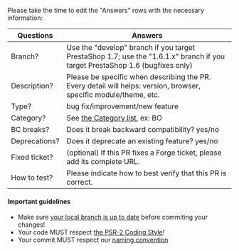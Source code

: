 <!-- Thank you for contributing to the PrestaShop project! -->

Please take the time to edit the "Answers" rows with the necessary information:

| Questions     | Answers
| ------------- | -------------------------------------------------------
| Branch?       | Use the "develop" branch if you target PrestaShop 1.7; use the "1.6.1.x" branch if you target PrestaShop 1.6 (bugfixes only)
| Description?  | Please be specific when describing the PR. <br/> Every detail will helps: version, browser, specific module/theme, etc.
| Type?         | bug fix/improvement/new feature
| Category?     | See [the Category list](http://doc.prestashop.com/display/PS16/How+to+write+a+commit+message), ex: BO
| BC breaks?    | Does it break backward compatibility? yes/no
| Deprecations? | Does it deprecate an existing feature? yes/no
| Fixed ticket? | (optional) If this PR fixes a Forge ticket, please add its complete URL.
| How to test?  | Please indicate how to best verify that this PR is correct.

<!-- Click the form's "Preview button" to make sure the table is functional in GitHub. Thank you! -->

#### Important guidelines

* Make sure [your local branch is up to date](https://help.github.com/articles/syncing-a-fork/) before commiting your changes!
* Your code MUST respect [the PSR-2 Coding Style](http://doc.prestashop.com/display/PS16/Coding+Standards)!
* Your commit MUST respect our [naming convention](http://doc.prestashop.com/display/PS16/How+to+write+a+commit+message)
